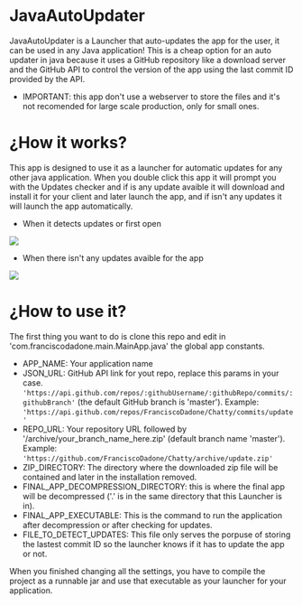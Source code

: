 # JavaAutoUpdater

JavaAutoUpdater is a Launcher that auto-updates the app for the user, it can be used in any Java application!
This is a cheap option for an auto updater in java because it uses a GitHub repository like a download server and the GitHub API to control the version of the app using the last commit ID provided by the API.

 - IMPORTANT: this app don't use a webserver to store the files and it's not recomended for large scale production, only for small ones.
 
 
 # ¿How it works?
  This app is designed to use it as a launcher for automatic updates for any other java application.
  When you double click this app it will prompt you with the Updates checker and if is any update avaible it will download and install it for your client and later launch the app, and if isn't any updates it will launch the app automatically.
  
 - When it detects updates or first open
 
 ![](https://media.giphy.com/media/JQAxNQixOdaVghR8S7/giphy.gif)
 
 - When there isn't any updates avaible for the app
 
 ![](https://media.giphy.com/media/cPO9DlKKNLPxDs5Cvw/giphy.gif)
 
 
 
 # ¿How to use it?
 
 The first thing you want to do is clone this repo and edit in 'com.franciscodadone.main.MainApp.java' the global app constants.
  - APP_NAME: Your application name
  - JSON_URL: GitHub API link for yout repo, replace this params in your case. ```'https://api.github.com/repos/:githubUsername/:githubRepo/commits/:githubBranch'``` (the default GitHub branch is 'master'). Example: ```'https://api.github.com/repos/FranciscoDadone/Chatty/commits/update'```
  - REPO_URL: Your repository URL followed by '/archive/your_branch_name_here.zip' (default branch name 'master'). Example: ```'https://github.com/FranciscoDadone/Chatty/archive/update.zip'```
  - ZIP_DIRECTORY: The directory where the downloaded zip file will be contained and later in the installation removed.
  - FINAL_APP_DECOMPRESSION_DIRECTORY: this is where the final app will be decompressed ('.' is in the same directory that this Launcher is in).
  - FINAL_APP_EXECUTABLE: This is the command to run the application after decompression or after checking for updates.
  - FILE_TO_DETECT_UPDATES: This file only serves the porpuse of storing the lastest commit ID so the launcher knows if it has to update the app or not.
  
 When you finished changing all the settings, you have to compile the project as a runnable jar and use that executable as your launcher for your application.
